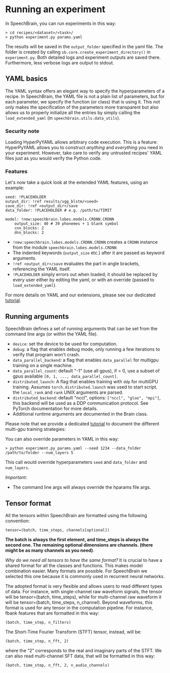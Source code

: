 # Running an experiment
In SpeechBrain, you can run experiments in this way:

```
> cd recipes/<dataset>/<task>/
> python experiment.py params.yaml
```

The results will be saved in the `output_folder` specified in the yaml file.
The folder is created by calling `sb.core.create_experiment_directory()` in `experiment.py`. Both detailed logs and experiment outputs are saved there. Furthermore, less verbose logs are output to stdout.

## YAML basics

The YAML syntax offers an elegant way to specify the hyperparameters of a recipe.
In SpeechBrain, the YAML file is not a plain list of parameters, but for each parameter, we specify the function (or class) that is using it.
This not only makes the specification of the parameters more transparent but also allows us to properly initialize all the entries by simply calling the `load_extended_yaml` (in `speechbrain.utils.data_utils`).

### Security note
Loading HyperPyYAML allows arbitrary code execution.
This is a feature: HyperPyYAML allows you to construct *anything* and *everything*
you need in your experiment.
However, take care to verify any untrusted recipes' YAML files just as you would verify the Python code.

### Features

Let's now take a quick look at the extended YAML features, using an example:

```
seed: !PLACEHOLDER
output_dir: !ref results/vgg_blstm/<seed>
save_dir: !ref <output_dir>/save
data_folder: !PLACEHOLDER # e.g. /path/to/TIMIT

model: !new:speechbrain.lobes.models.CRDNN.CRDNN
    output_size: 40 # 39 phonemes + 1 blank symbol
    cnn_blocks: 2
    dnn_blocks: 2
```
- `!new:speechbrain.lobes.models.CRDNN.CRDNN` creates a `CRDNN` instance
  from the module `speechbrain.lobes.models.CRDNN`
- The indented keywords (`output_size` etc.) after it are passed as keyword
  arguments.
- `!ref <output_dir>/save` evaluates the part in angle brackets,
  referencing the YAML itself.
- `!PLACEHOLDER` simply errors out when loaded; it should be replaced by
  every user either by editing the yaml, or with an override (passed to
  `load_extended_yaml`).

For more details on YAML and our extensions, please see our dedicated [tutorial](https://colab.research.google.com/drive/1Pg9by4b6-8QD2iC0U7Ic3Vxq4GEwEdDz?usp=sharing).

## Running arguments
SpeechBrain defines a set of running arguments that can be set from the command line args (or within the YAML file).
- `device`: set the device to be used for computation.
- `debug`: a flag that enables debug mode, only running a few iterations to verify that program won't crash.
- `data_parallel_backend`: a flag that enables `data_parallel` for multigpu training on a single machine.
- `data_parallel_count`: default "-1" (use all gpus), if > 0, use a subset of gpus available `[0, 1, ..., data_parallel_count]`.
- `distributed_launch`: A flag that enables training with `ddp` for multiGPU training. Assumes `torch.distributed.launch` was used to start script. the `local_rank` and `rank` UNIX arguments are parsed.
- `distributed_backend`: default "nccl", options: `["nccl", "gloo", "mpi"]`, this backend will be used as a DDP communication protocol. See PyTorch documentation for more details.
- Additional runtime arguments are documented in the Brain class.

Please note that we provide a dedicated [tutorial](https://colab.research.google.com/drive/13pBUacPiotw1IvyffvGZ-HrtBr9T6l15?usp=sharing) to document the different multi-gpu training strategies:

You can also override parameters in YAML in this way:

```
> python experiment.py params.yaml --seed 1234 --data_folder /path/to/folder --num_layers 5
```

This call would override hyperparameters `seed` and `data_folder` and `num_layers`.

*Important*:
- The command line args will always override the hparams file args.

## Tensor format
All the tensors within SpeechBrain are formatted using the following convention:
```
tensor=(batch, time_steps, channels[optional])
```
**The batch is always the first element, and time_steps is always the second one. The remaining optional dimensions are channels. (there might be as many channels as you need)**.

*Why do we need all tensors to have the same format?*
It is crucial to have a shared format for all the classes and functions. This makes model combination easier.
Many formats are possible. For SpeechBrain we selected this one because it is commonly used in recurrent neural networks.

The adopted format is very flexible and allows users to read different types of data. For instance, with single-channel raw waveform signals, the tensor will be tensor=(batch, time_steps), while for multi-channel raw waveform it will be tensor=(batch, time_steps, n_channel). Beyond waveforms, this format is used for any tensor in the computation pipeline. For instance, fbank features that are formatted in this way:
```
(batch, time_step, n_filters)
```
The Short-Time Fourier Transform (STFT) tensor, instead, will be:
```
(batch, time_step, n_fft, 2)
```
where the “2” corresponds to the real and imaginary parts of the STFT.
We can also read multi-channel SFT data, that will be formatted in this way:
```
(batch, time_step, n_fft, 2, n_audio_channels)
```
